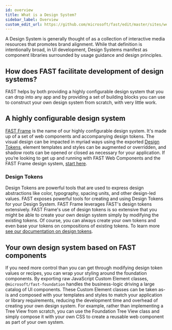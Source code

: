 ```yaml
---
id: overview
title: What is a Design System?
sidebar_label: Overview
custom_edit_url: https://github.com/microsoft/fast/edit/master/sites/website/src/docs/design-systems/overview.md
---
```


A Design System is generally thought of as a collection of interactive media resources that promotes brand alignment. While that definition is intentionally broad, in UI development, Design Systems manifest as component libraries surrounded by usage guidance and design principles.

## How does FAST facilitate development of design systems?

FAST helps by both providing a highly configurable design system that you can drop into any app and by providing a set of building blocks you can use to construct your own design system from scratch, with very little work.

## A highly configurable design system

[FAST Frame](/docs/design-systems/fast-frame) is the name of our highly configurable design system. It's made up of a set of web components and accompanying design tokens. The visual design can be impacted in myriad ways using the exported [Design Tokens](/docs/design-systems/design-tokens), element templates and styles can be augmented or overridden, and shadow roots can be opened or closed as necessary for your application. If you’re looking to get up and running with FAST Web Components and the FAST Frame design system, [start here](/docs/design-systems/fast-frame).

### Design Tokens

Design Tokens are powerful tools that are used to express design abstractions like color, typography, spacing units, and other design-led values. FAST exposes powerful tools for creating and using Design Tokens for your Design System. FAST Frame leverages FAST's design tokens extensively. FAST Frame's use of design tokens is so extensive that you might be able to create your own design system simply by modifying the existing tokens. Of course, you can always create your own tokens and even base your tokens on compositions of existing tokens. To learn more [see our documentation on design tokens](/docs/design-systems/design-tokens).

## Your own design system based on FAST components

If you need more control than you can get through modifying design token values or recipes, you can wrap your styling around the foundation components. By exporting raw JavaScript Custom Element classes, `@microsoft/fast-foundation` handles the business-logic driving a large catalog of UI components. These Custom Element classes can be taken as-is and composed with your templates and styles to match your application or library requirements, reducing the development time and overhead of creating your own design system. For example, rather than implementing a Tree View from scratch, you can use the Foundation Tree View class and simply compose it with your own CSS to create a reusable web component as part of your own system.
